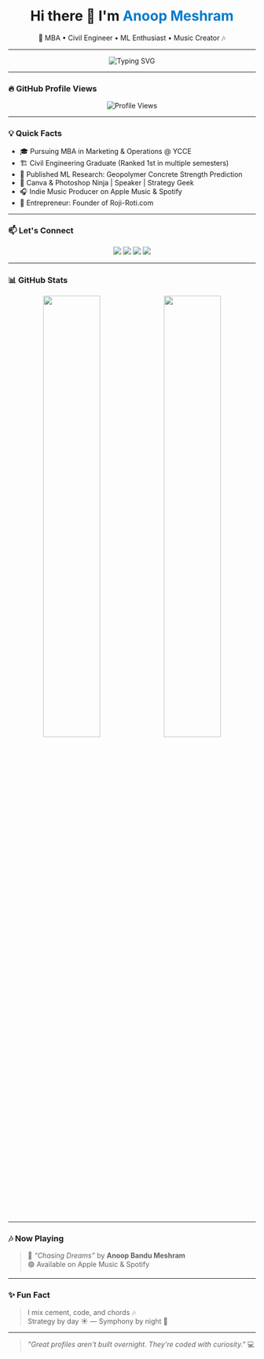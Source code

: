 <!-- Unique GitHub Profile README for Anoop Meshram -->

<h1 align="center">
  Hi there 👋 I'm <span style="color:#007acc;">Anoop Meshram</span>
</h1>

<p align="center">🚀 MBA • Civil Engineer • ML Enthusiast • Music Creator 🎶</p>

---

<p align="center">
  <img src="https://readme-typing-svg.demolab.com?font=Fira+Code&weight=500&size=24&pause=1000&center=true&vCenter=true&width=435&lines=Marketing+Strategist;Civil+Engineer+%26+ML+Researcher;Creative+Storyteller+%26+Designer;Entrepreneur+%7C+Artist+%7C+Analyst" alt="Typing SVG" />
</p>

---

### 🔥 GitHub Profile Views

<div align="center">
  <img src="https://profile-counter.glitch.me/Anoop-Meshram/count.svg?" alt="Profile Views" />
</div>

---

### 💡 Quick Facts

- 🎓 Pursuing MBA in Marketing & Operations @ YCCE
- 🏗️ Civil Engineering Graduate (Ranked 1st in multiple semesters)
- 🧪 Published ML Research: Geopolymer Concrete Strength Prediction
- 🎨 Canva & Photoshop Ninja | Speaker | Strategy Geek
- 🎧 Indie Music Producer on Apple Music & Spotify
- 💼 Entrepreneur: Founder of Roji-Roti.com

---

### 📫 Let's Connect

<p align="center">
  <a href="https://linkedin.com/in/anoopmeshram"><img src="https://img.shields.io/badge/-LinkedIn-0A66C2?style=for-the-badge&logo=linkedin&logoColor=white" /></a>
  <a href="https://instagram.com/anoop_meshram"><img src="https://img.shields.io/badge/-Instagram-E4405F?style=for-the-badge&logo=instagram&logoColor=white" /></a>
  <a href="https://twitter.com/Anoop_Meshram"><img src="https://img.shields.io/badge/-Twitter-1DA1F2?style=for-the-badge&logo=twitter&logoColor=white" /></a>
  <a href="mailto:anoopmeshram1@gmail.com"><img src="https://img.shields.io/badge/-Email-D14836?style=for-the-badge&logo=gmail&logoColor=white" /></a>
</p>

---

### 📊 GitHub Stats

<p align="center">
  <img width="48%" src="https://github-readme-stats.vercel.app/api?username=Anoop-Meshram&show_icons=true&theme=vision-friendly-dark" />
  <img width="48%" src="https://github-readme-streak-stats.herokuapp.com/?user=Anoop-Meshram&theme=vision-friendly-dark" />
</p>

---

### 🎶 Now Playing

> 🎵 *“Chasing Dreams”* by **Anoop Bandu Meshram**  
> 🟢 Available on Apple Music & Spotify

---

### ✨ Fun Fact

> I mix cement, code, and chords 🎶  
> Strategy by day ☀️ — Symphony by night 🌙

---

> _"Great profiles aren't built overnight. They're coded with curiosity."_ 💻
